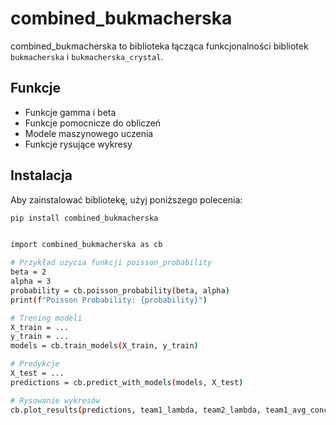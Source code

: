 # combined_bukmacherska

combined_bukmacherska to biblioteka łącząca funkcjonalności bibliotek `bukmacherska` i `bukmacherska_crystal`. 

## Funkcje

- Funkcje gamma i beta
- Funkcje pomocnicze do obliczeń
- Modele maszynowego uczenia
- Funkcje rysujące wykresy

## Instalacja

Aby zainstalować bibliotekę, użyj poniższego polecenia:

```sh
pip install combined_bukmacherska


import combined_bukmacherska as cb

# Przykład użycia funkcji poisson_probability
beta = 2
alpha = 3
probability = cb.poisson_probability(beta, alpha)
print(f"Poisson Probability: {probability}")

# Trening modeli
X_train = ...
y_train = ...
models = cb.train_models(X_train, y_train)

# Predykcje
X_test = ...
predictions = cb.predict_with_models(models, X_test)

# Rysowanie wykresów
cb.plot_results(predictions, team1_lambda, team2_lambda, team1_avg_conceded, team2_avg_conceded)
